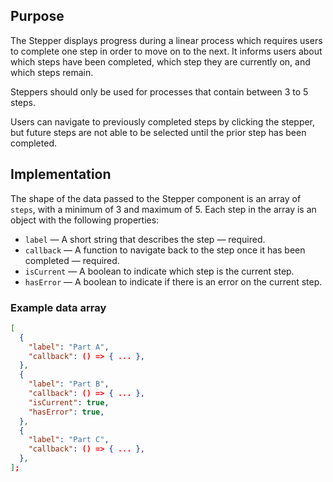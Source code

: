 ## Purpose

The Stepper displays progress during a linear process which requires users to complete one step in order to move on to the next. It informs users about which steps have been completed, which step they are currently on, and which steps remain.

Steppers should only be used for processes that contain between 3 to 5 steps.

Users can navigate to previously completed steps by clicking the stepper, but future steps are not able to be selected until the prior step has been completed.

## Implementation

The shape of the data passed to the Stepper component is an array of `steps`, with a minimum of 3 and maximum of 5. Each step in the array is an object with the following properties:

- `label` — A short string that describes the step — required.
- `callback` — A function to navigate back to the step once it has been completed — required.
- `isCurrent` — A boolean to indicate which step is the current step.
- `hasError` — A boolean to indicate if there is an error on the current step.

### Example data array

```json
[
  {
    "label": "Part A",
    "callback": () => { ... },
  },
  {
    "label": "Part B",
    "callback": () => { ... },
    "isCurrent": true,
    "hasError": true,
  },
  {
    "label": "Part C",
    "callback": () => { ... },
  },
];
```
